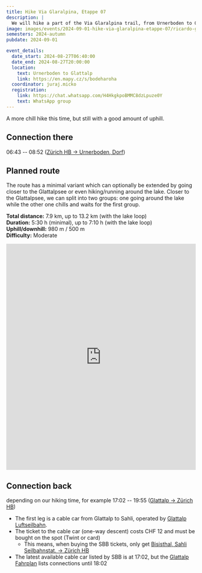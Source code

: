 ```yaml
---
title: Hike Via Glaralpina, Etappe 07
description: |
  We will hike a part of the Via Glaralpina trail, from Urnerboden to Glattalp.
image: images/events/2024-09-01-hike-via-glaralpina-etappe-07/ricardo-gomez-angel-e2t8gAfW5rk-unsplash.jpg
semesters: 2024-autumn
pubdate: 2024-09-01

event_details:
  date_start: 2024-08-27T06:40:00
  date_end: 2024-08-27T20:00:00
  location:
    text: Urnerboden to Glattalp
    link: https://en.mapy.cz/s/bodeharoha
  coordinator: juraj.micko
  registration:
    link: https://chat.whatsapp.com/H4HkgkpoBMMC8dzLpuze0Y
    text: WhatsApp group
---
```


A more chill hike this time, but still with a good amount of uphill.

<!--more-->

## Connection there

06:43 -- 08:52 ([Zürich HB → Urnerboden, Dorf](https://www.sbb.ch/en?date=%222024-09-01%22&moment=%22DEPARTURE%22&selected_trip=0&stops=%5B%7B%22value%22%3A%228503000%22%2C%22type%22%3A%22ID%22%2C%22label%22%3A%22Z%C3%BCrich%20HB%22%7D%2C%7B%22value%22%3A%228505776%22%2C%22type%22%3A%22ID%22%2C%22label%22%3A%22Urnerboden%2C%20Dorf%22%7D%5D&time=%2206%3A42%22))

## Planned route

The route has a minimal variant which can optionally be extended by going closer to the Glattalpsee or even hiking/running around the lake.
Closer to the Glattalpsee, we can split into two groups: one going around the lake while the other one chills and waits for the first group.

**Total distance:** 7.9 km, up to 13.2 km (with the lake loop)  
**Duration:** 5:30 h (minimal), up to 7:10 h (with the lake loop)  
**Uphill/downhill:** 980 m / 500 m  
**Difficulty:** Moderate

<iframe style="border:none; width: 100%;" src="https://en.frame.mapy.cz/s/hejetucuzu" height="600" frameborder="0" class="mb-4"></iframe>


## Connection back

depending on our hiking time, for example 17:02 -- 19:55 ([Glattalp → Zürich HB](https://www.sbb.ch/en?date=%222024-09-01%22&moment=%22DEPARTURE%22&selected_trip=0&stops=%5B%7B%22value%22%3A%228530781%22%2C%22type%22%3A%22ID%22%2C%22label%22%3A%22Glattalp%22%7D%2C%7B%22value%22%3A%228503000%22%2C%22type%22%3A%22ID%22%2C%22label%22%3A%22Z%C3%BCrich%20HB%22%7D%5D&time=%2216%3A43%22))

- The first leg is a cable car from Glattalp to Sahli, operated by [Glattalp Luftseilbahn](https://glattalp.ch/).
- The ticket to the cable car (one-way descent) costs CHF 12 and must be bought on the spot (Twint or card)
  - This means, when buying the SBB tickets, only get [Bisisthal, Sahli Seilbahnstat. → Zürich HB](https://www.sbb.ch/en?date=%222024-09-01%22&moment=%22DEPARTURE%22&selected_trip=0&stops=%5B%7B%22value%22%3A%228587691%22%2C%22type%22%3A%22ID%22%2C%22label%22%3A%22Bisisthal%2C%20Sahli%20Seilbahnstat.%22%7D%2C%7B%22value%22%3A%228503000%22%2C%22type%22%3A%22ID%22%2C%22label%22%3A%22Z%C3%BCrich%20HB%22%7D%5D&time=%2216%3A43%22)
- The latest available cable car listed by SBB is at 17:02, but the [Glattalp Fahrplan](https://glattalp.ch/fahrplan/) lists connections until 18:02
